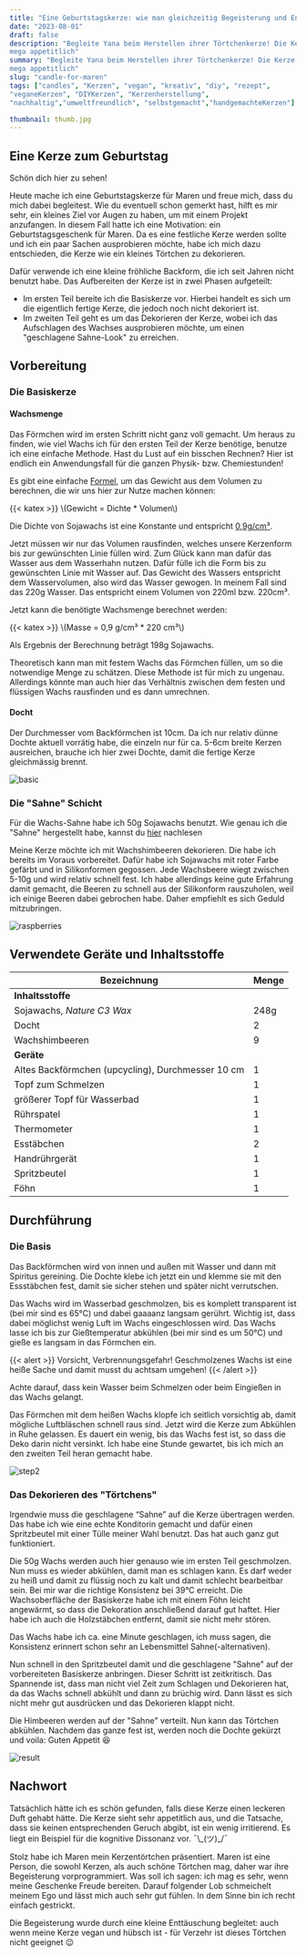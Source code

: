 ```yaml
---
title: "Eine Geburtstagskerze: wie man gleichzeitig Begeisterung und Enttäuschung hervorrufen kann"
date: "2023-08-01"
draft: false
description: "Begleite Yana beim Herstellen ihrer Törtchenkerze! Die Kerze ist vegan, umweltfreundlich und
mega appetitlich"
summary: "Begleite Yana beim Herstellen ihrer Törtchenkerze! Die Kerze ist vegan, umweltfreundlich und
mega appetitlich"
slug: "candle-for-maren"
tags: ["candles", "Kerzen", "vegan", "kreativ", "diy", "rezept",
"veganeKerzen", "DIYKerzen", "Kerzenherstellung",
"nachhaltig","umweltfreundlich", "selbstgemacht","handgemachteKerzen"]

thumbnail: thumb.jpg
---
```


## Eine Kerze zum Geburtstag

Schön dich hier zu sehen!

Heute mache ich eine Geburtstagskerze für Maren und freue mich, dass du mich dabei begleitest. Wie du eventuell
schon gemerkt hast, hilft es mir sehr, ein kleines Ziel vor Augen zu haben, um mit einem Projekt anzufangen. In
diesem Fall hatte ich eine Motivation: ein Geburtstagsgeschenk für Maren.
Da es eine festliche Kerze werden sollte und ich ein paar Sachen ausprobieren möchte, habe ich mich dazu entschieden,
die
Kerze wie ein kleines Törtchen zu dekorieren.

Dafür verwende ich eine kleine fröhliche Backform, die ich seit Jahren nicht benutzt habe. Das Aufbereiten der Kerze
ist in
zwei Phasen aufgeteilt:

- Im ersten Teil bereite ich die Basiskerze vor. Hierbei handelt es sich um die eigentlich
  fertige Kerze, die jedoch noch nicht dekoriert ist.
- Im zweiten Teil geht es um das Dekorieren der Kerze, wobei ich
  das Aufschlagen des Wachses ausprobieren möchte, um einen "geschlagene Sahne-Look" zu erreichen.

## Vorbereitung

### Die Basiskerze

#### Wachsmenge

Das Förmchen wird im ersten Schritt nicht ganz voll gemacht.
Um heraus zu finden, wie viel Wachs ich für den ersten Teil der Kerze benötige, benutze ich eine einfache
Methode. Hast du Lust auf ein bisschen Rechnen? Hier ist endlich ein Anwendungsfall für die ganzen Physik- bzw.
Chemiestunden!

Es gibt eine einfache [Formel](https://de.wikipedia.org/wiki/Dichte), um das Gewicht aus dem Volumen zu berechnen, die
wir uns hier zur Nutze machen können:

{{< katex >}}
\\(Gewicht = Dichte * Volumen\\)

Die Dichte von Sojawachs ist eine Konstante und entspricht [0,9g/cm³](https://de.wikibrief.org/wiki/Soy_candle).

Jetzt müssen wir nur das Volumen rausfinden, welches unsere Kerzenform bis zur gewünschten Linie füllen wird. Zum
Glück kann man dafür das Wasser aus dem Wasserhahn nutzen. Dafür fülle ich die Form bis zu gewünschten Linie mit Wasser
auf. Das Gewicht des Wassers entspricht dem
Wasservolumen, also wird das Wasser gewogen. In meinem Fall sind das 220g
Wasser. Das entspricht einem Volumen von 220ml bzw. 220cm³.

Jetzt kann die benötigte Wachsmenge berechnet werden:

{{< katex >}}
\\(Masse = 0,9 g/cm³ * 220 cm³\\)

Als Ergebnis der Berechnung beträgt 198g Sojawachs.

Theoretisch kann man mit festem Wachs das Förmchen füllen, um so die notwendige Menge zu schätzen. Diese Methode
ist für mich zu ungenau. Allerdings könnte man auch hier das Verhältnis zwischen dem festen und flüssigen Wachs
rausfinden und es dann umrechnen.

#### Docht

Der Durchmesser vom Backförmchen ist 10cm. Da ich nur relativ dünne Dochte aktuell vorrätig habe, die einzeln nur
für ca.
5-6cm breite Kerzen ausreichen, brauche ich hier zwei Dochte, damit die fertige Kerze gleichmässig brennt.

<div class="image-container">

![basic](basic.jpg)

</div>

### Die "Sahne" Schicht

Für die Wachs-Sahne habe ich 50g Sojawachs benutzt. Wie genau ich die "Sahne" hergestellt habe, kannst du
[hier](#das-dekorieren-des-törtchens)
nachlesen

Meine Kerze möchte ich mit Wachshimbeeren dekorieren. Die habe ich bereits im Voraus vorbereitet. Dafür habe ich
Sojawachs mit roter Farbe gefärbt und in Silikonformen gegossen.
Jede Wachsbeere wiegt zwischen 5-10g und wird relativ schnell fest. Ich habe allerdings keine gute Erfahrung damit
gemacht, die Beeren zu schnell aus der Silikonform rauszuholen, weil ich einige Beeren dabei gebrochen habe.
Daher empfiehlt es sich Geduld mitzubringen.

<div class="image-container">

![raspberries](raspberries.jpg)

</div>

## Verwendete Geräte und Inhaltsstoffe

| Bezeichnung                                       | Menge |
|---------------------------------------------------|-------|
| **Inhaltsstoffe**                                 |
| Sojawachs, _Nature C3 Wax_                        | 248g  |                  
| Docht                                             | 2     |                  
| Wachshimbeeren                                    | 9     |     
| **Geräte**                                        |
| Altes Backförmchen (upcycling), Durchmesser 10 cm | 1     |                  
| Topf zum Schmelzen                                | 1     |                  
| größerer Topf für Wasserbad                       | 1     |                  
| Rührspatel                                        | 1     |                  
| Thermometer                                       | 1     |                  
| Esstäbchen                                        | 2     |                  
| Handrührgerät                                     | 1     |
| Spritzbeutel                                      | 1     |
| Föhn                                              | 1     |

## Durchführung

### Die Basis

Das Backförmchen wird von innen und außen mit Wasser und dann mit Spiritus gereining. Die Dochte klebe ich jetzt ein und
klemme sie mit den Essstäbchen fest, damit sie sicher stehen und später nicht verrutschen.

Das Wachs wird im Wasserbad geschmolzen, bis es komplett transparent ist (bei mir sind es 65°C) und dabei gaaaanz
langsam gerührt. Wichtig ist, dass dabei möglichst wenig Luft im Wachs eingeschlossen
wird. Das Wachs lasse ich bis zur Gießtemperatur abkühlen (bei mir sind es um 50°C) und gieße es langsam in das
Förmchen ein.

{{< alert >}}
Vorsicht, Verbrennungsgefahr! Geschmolzenes Wachs ist eine heiße Sache und damit
musst du achtsam umgehen!
{{< /alert >}}

Achte darauf, dass kein Wasser beim Schmelzen oder beim Eingießen in das Wachs gelangt.

Das Förmchen mit dem heißen Wachs klopfe ich seitlich vorsichtig ab, damit mögliche Luftbläschen schnell raus
sind. Jetzt wird die Kerze zum Abkühlen in Ruhe gelassen. Es dauert ein wenig, bis das Wachs fest ist, so dass die Deko
darin nicht versinkt. Ich habe eine Stunde gewartet, bis ich mich an den zweiten Teil heran gemacht habe.

<div class="image-container">

![step2](step2.jpg)

</div>

### Das Dekorieren des "Törtchens"

Irgendwie muss die geschlagene “Sahne” auf die Kerze übertragen werden. Das habe ich wie eine echte Konditorin gemacht
und dafür einen Spritzbeutel mit einer Tülle meiner Wahl benutzt. Das hat auch ganz gut funktioniert.

Die 50g Wachs werden auch hier genauso wie im ersten Teil geschmolzen. Nun muss es wieder abkühlen, damit man es
schlagen kann. Es darf weder zu heiß und damit
zu flüssig noch zu kalt und damit schlecht bearbeitbar sein. Bei mir war die richtige Konsistenz bei 39°C erreicht.
Die Wachsoberfläche der Basiskerze habe ich mit einem Föhn leicht angewärmt, so dass die Dekoration anschließend darauf
gut haftet. Hier habe ich auch die Holzstäbchen entfernt, damit sie nicht mehr stören.

Das Wachs habe ich ca. eine Minute geschlagen, ich muss sagen, die Konsistenz erinnert schon sehr an Lebensmittel
Sahne(-alternativen).

Nun schnell in den Spritzbeutel damit und die geschlagene "Sahne" auf der
vorbereiteten Basiskerze anbringen. Dieser Schritt ist zeitkritisch. Das Spannende ist, dass man
nicht viel Zeit zum Schlagen und
Dekorieren hat, da das Wachs schnell abkühlt und dann zu brüchig wird. Dann lässt es sich nicht mehr gut
ausdrücken und das Dekorieren klappt nicht.

Die Himbeeren werden auf der "Sahne" verteilt. Nun kann das Törtchen abkühlen. Nachdem das ganze fest ist, werden
noch die Dochte gekürzt und voila: Guten Appetit 😆

<div class="image-container">

![result](result.jpg)

</div>

## Nachwort

Tatsächlich hätte ich es schön gefunden, falls diese Kerze einen leckeren Duft gehabt hätte.
Die Kerze sieht sehr appetitlich aus, und die Tatsache, dass sie keinen entsprechenden Geruch abgibt,
ist ein wenig irritierend. Es liegt ein Beispiel für die kognitive Dissonanz vor. ¯\\\_(ツ)_/¯

Stolz habe ich Maren mein Kerzentörtchen präsentiert. Maren ist eine Person, die sowohl Kerzen, als auch schöne
Törtchen
mag, daher war ihre Begeisterung vorprogrammiert. Was soll ich sagen: ich mag es sehr, wenn
meine Geschenke Freude bereiten. Darauf folgender Lob schmeichelt meinem Ego und lässt mich auch sehr gut
fühlen. In dem Sinne bin ich recht einfach gestrickt.

Die Begeisterung wurde durch eine kleine Enttäuschung begleitet: auch wenn meine Kerze vegan und hübsch ist -
für Verzehr ist dieses Törtchen nicht geeignet 😉


<div class="signature-yana"></div>